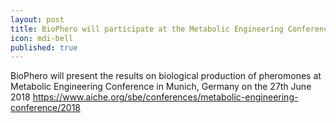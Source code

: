 ```yaml
---
layout: post
title: BioPhero will participate at the Metabolic Engineering Conference in Munich in June 2018 
icon: mdi-bell
published: true
---
```


BioPhero will present the results on biological production of pheromones at Metabolic Engineering Conference in Munich, Germany on the 27th June 2018 https://www.aiche.org/sbe/conferences/metabolic-engineering-conference/2018 
